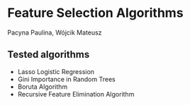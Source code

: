 # Feature Selection Algorithms
Pacyna Paulina, Wójcik Mateusz

## Tested algorithms 
- Lasso Logistic Regression
- Gini Importance in Random Trees
- Boruta Algorithm
- Recursive Feature Elimination Algorithm
